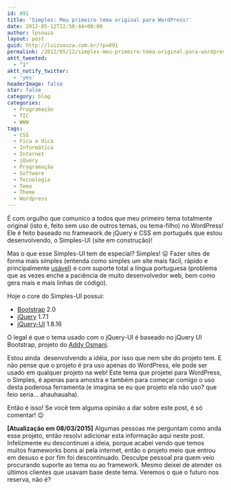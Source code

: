 ```yaml
---
id: 891
title: 'Simples: Meu primeiro tema original para WordPress!'
date: 2012-05-12T22:50:44+00:00
author: lpsouza
layout: post
guid: http://luizsouza.com.br/?p=891
permalink: /2012/05/12/simples-meu-primeiro-tema-original-para-wordpress/
aktt_tweeted:
  - "1"
aktt_notify_twitter:
  - 'yes'
headerImage: false
star: false
category: blog
categories:
  - Programação
  - TIC
  - WWW
tags:
  - CSS
  - Fica a dica
  - Informática
  - Internet
  - jQuery
  - Programação
  - Software
  - Tecnologia
  - Tema
  - Theme
  - Wordpress
---
```

É com orgulho que comunico a todos que meu primeiro tema totalmente original (isto é, feito sem uso de outros temas, ou tema-filho) no WordPress! Ele é feito baseado no framework de jQuery e CSS em português que estou desenvolvendo, o Simples-UI (site em construção)!

Mas o que esse Simples-UI tem de especial? Simples! 😛 Fazer sites de forma mais simples (entenda como simples um site mais fácil, rápido e principalmente <a title="Não sabe o que é um sistema com usabilidade?" href="http://pt.wikipedia.org/wiki/Usabilidade" target="_blank">usável</a>) e com suporte total a língua portuguesa (problema que as vezes enche a paciência de muito desenvolvedor web, bem como gera mais e mais linhas de código).

Hoje o core do Simples-UI possui:

* [Bootstrap](http://twitter.github.com/bootstrap/) 2.0
* [jQuery](http://jquery.com) 1.7.1
* [jQuery-UI](http://jquery-ui.com) 1.8.16

O legal é que o tema usado com o jQuery-UI é baseado no jQuery UI Bootstrap, projeto do [Addy Osmani](http://twitter.com/addyosmani).

Estou ainda  desenvolvendo a idéia, por isso que nem site do projeto tem. E não pense que o projeto é pra uso apenas do WordPress, ele pode ser usado em qualquer projeto na web! Este tema que projetei para WordPress, o Simples, é apenas para amostra e também para começar comigo o uso desta poderosa ferramenta (e imagina se eu que projeto ela não uso? que feio seria... ahauhauaha).

Então é isso! Se você tem alguma opinião a dar sobre este post, é só comentar! 😉

**[Atualização em 08/03/2015]** Algumas pessoas me perguntam como anda esse projeto, então resolvi adicionar esta informação aqui neste post. Infelizmente eu descontinuei a ideia, porque acabei vendo que temos muitos frameworks bons aí pela internet, então o projeto meio que entrou em desuso e por fim foi descontinuado. Desculpe pessoal pra quem veio procurando suporte ao tema ou ao framework. Mesmo deixei de atender os últimos clientes que usavam base deste tema. Veremos o que o futuro nos reserva, não é?
